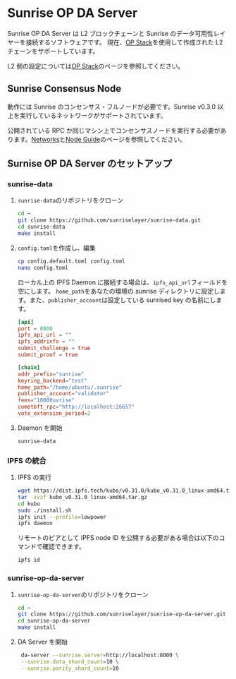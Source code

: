 # Sunrise OP DA Server

Sunrise OP DA Server は L2 ブロックチェーンと Sunrise のデータ可用性レイヤーを接続するソフトウェアです。
現在、[OP Stack](./optimism.md)を使用して作成された L2 チェーンをサポートしています。

L2 側の設定については[OP Stack](./optimism.md)のページを参照してください。

## Sunrise Consensus Node

動作には Sunrise のコンセンサス・フルノードが必要です。Sunrise v0.3.0 以上を実行しているネットワークがサポートされています。

公開されている RPC か同じマシン上でコンセンサスノードを実行する必要があります。[Networks](../../networks/README.md)と[Node Guide](../consensus/README.md)のページを参照してください。

## Surnise OP DA Server のセットアップ

### sunrise-data

1. `sunrise-data`のリポジトリをクローン

   ```bash
   cd ~
   git clone https://github.com/sunriselayer/sunrise-data.git
   cd sunrise-data
   make install
   ```

1. `config.toml`を作成し、編集

   ```bash
   cp config.default.toml config.toml
   nano config.toml
   ```

   ローカル上の IPFS Daemon に接続する場合は、`ipfs_api_url`フィールドを空にします。
   `home_path`をあなたの環境の.sunrise ディレクトリに設定します。また、`publisher_account`は設定している sunrised key の名前にします。

   ```toml
   [api]
   port = 8000
   ipfs_api_url = ""
   ipfs_addrinfo = ""
   submit_challenge = true
   submit_proof = true

   [chain]
   addr_prefix="sunrise"
   keyring_backend="test"
   home_path="/home/ubuntu/.sunrise"
   publisher_account="validator"
   fees="10000uvrise"
   cometbft_rpc="http://localhost:26657"
   vote_extension_period=2
   ```

1. Daemon を開始

   ```bash
   sunrise-data
   ```

### IPFS の統合

1. IPFS の実行

   ```bash
   wget https://dist.ipfs.tech/kubo/v0.31.0/kubo_v0.31.0_linux-amd64.tar.gz
   tar -xvzf kubo_v0.31.0_linux-amd64.tar.gz
   cd kubo
   sudo ./install.sh
   ipfs init --profile=lowpower
   ipfs daemon
   ```

   リモートのピアとして IPFS node ID を公開する必要がある場合は以下のコマンドで確認できます。

   ```bash
   ipfs id
   ```

### sunrise-op-da-server

1. `sunrise-op-da-server`のリポジトリをクローン

   ```bash
   cd ~
   git clone https://github.com/sunriselayer/sunrise-op-da-server.git
   cd sunrise-op-da-server
   make install
   ```

1. DA Server を開始

   ```bash
    da-server --sunrise.server=http://localhost:8000 \
    --sunrise.data_shard_count=10 \
    --sunrise.parity_shard_count=10
   ```
